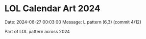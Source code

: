 # LOL Calendar Art 2024

Date: 2024-06-27 00:03:00
Message: L pattern (6,3) (commit 4/12)

Part of LOL pattern across 2024
